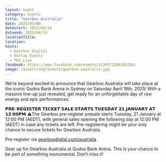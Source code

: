 ```yaml
---
layout: event
category: events
title: "Gearbox Australia"
date: 2025/03/08
datestart: 2025/04/19
dateend: 2025/04/19
locationTitle:
location:
hosts:
  - Gearbox Digital
  - Outlaw Events
  - TEG Live
facebook: https://www.facebook.com/events/1134571284283156/
image: /assets/img/events/gearbox-australia.jpg
---
```


We’re beyond excited to announce that Gearbox Australia will take place at the iconic Qudos Bank Arena in Sydney on Saturday April 19th, 2025! With a massive line-up just revealed, get ready for an unforgettable day of raw energy and epic performances.

𝗣𝗥𝗘-𝗥𝗘𝗚𝗜𝗦𝗧𝗘𝗥 𝗧𝗜𝗖𝗞𝗘𝗧 𝗦𝗔𝗟𝗘 𝗦𝗧𝗔𝗥𝗧𝗦 𝗧𝗨𝗘𝗦𝗗𝗔𝗬 𝟮𝟭 𝗝𝗔𝗡𝗨𝗔𝗥𝗬 𝗔𝗧 𝟭𝟮:𝟬𝟬𝗣𝗠 ⚠️The Gearbox pre-register presale starts Tuesday, 21 January at 12:00 PM (AEDT), with general sales opening the following day at 12:00 PM (AEDT) in case any tickets are left. Pre-registering might be your only chance to secure tickets for Gearbox Australia.

Pre-register via [gearboxdigital.com/australia](http://gearboxdigital.com/australia?fbclid=IwZXh0bgNhZW0CMTAAAR0iGjg8CcQvNYxv_W40oJTw02dbF7sHu385nV7wW8fLMOJfC82yWJbh-1c_aem_7HhCHdbZ3-J99bs-geLmVw)

Gear up for Gearbox Australia at Qudos Bank Arena. This is your chance to be part of something monumental. Don’t miss it!
